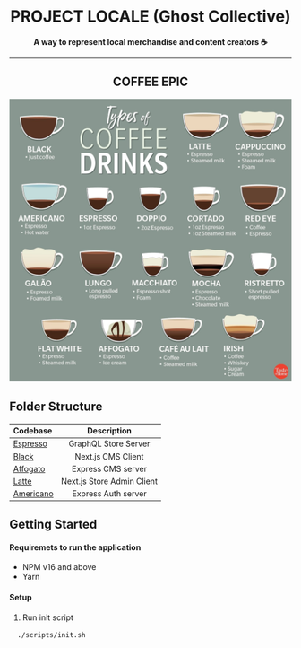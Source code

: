  

 <h1 align="center" >PROJECT LOCALE (Ghost Collective)
<!-- <img height=100 src="https://raw.githubusercontent.com/benawad/dogehouse/staging/.redesign-assets/dogehouse_logo.svg"/> -->
</h1>
<p align="center">
  <strong>A way to represent local merchandise and content creators ☕</strong>
</p>

---

 <h2 align="center">COFFEE EPIC</h2>

<div align="center">

![Coffee list](/assets/images/coffee.jpeg)

</div>

## Folder Structure

| Codebase                        |        Description         |
| :------------------------------ | :------------------------: |
| [Espresso](packages/espresso)   |    GraphQL Store Server    |
| [Black](packages/black)         |     Next.js CMS Client     |
| [Affogato](packages/affogato)   |     Express CMS server     |
| [Latte](packages/latte)         | Next.js Store Admin Client |
| [Americano](packages/americano) |    Express Auth server     |

## Getting Started

#### Requiremets to run the application

- NPM v16 and above
- Yarn

#### Setup

1.  Run init script

```bash
  ./scripts/init.sh
```
